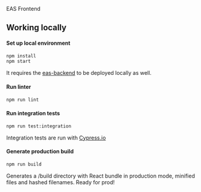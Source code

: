 EAS Frontend

## Working locally
#### Set up local environment

```bash
npm install
npm start
```

It requires the [eas-backend](https://github.com/etcaterva/eas-backend) to be deployed locally as well.

#### Run linter

```bash
npm run lint
```

#### Run integration tests

```bash
npm run test:integration
```
Integration tests are run with [Cypress.io](https://www.cypress.io/)

#### Generate production build

```bash
npm run build
```
Generates a /build directory with React bundle in production mode, minified files and hashed filenames. Ready for prod!